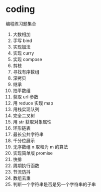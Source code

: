 # coding

编程练习题集合

1. 大数相加
2. 手写 bind
3. 实现加法
4. 实现 curry
5. 实现 compose
6. 剪枝
7. 寻找有序数组
8. 深拷贝
9. 继承
10. 拍平数组
11. 获取 url 参数
12. 用 reduce 实现 map
13. 用栈实现队列
14. 完全二叉树
15. 用 str 获取对象属性
16. 环形链表
17. 最长公共字符串
18. 千分位展示
19. 无序数组 n 取和为 m 的算法
20. 实现简单版 promise
21. 快排
22. 周期执行函数
23. 节流防抖
24. 数组去重
25. 判断一个字符串是否是另一个字符串的子串

<!-- 观察者模式 -->
